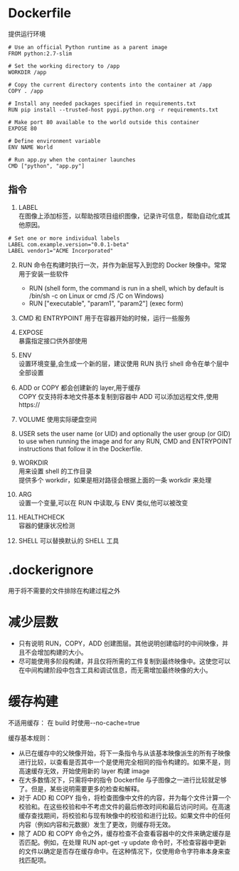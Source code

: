 # Dockerfile

提供运行环境

```
# Use an official Python runtime as a parent image
FROM python:2.7-slim

# Set the working directory to /app
WORKDIR /app

# Copy the current directory contents into the container at /app
COPY . /app

# Install any needed packages specified in requirements.txt
RUN pip install --trusted-host pypi.python.org -r requirements.txt

# Make port 80 available to the world outside this container
EXPOSE 80

# Define environment variable
ENV NAME World

# Run app.py when the container launches
CMD ["python", "app.py"]
```

## 指令

1. LABEL  
   在图像上添加标签，以帮助按项目组织图像，记录许可信息，帮助自动化或其他原因。

```
# Set one or more individual labels
LABEL com.example.version="0.0.1-beta"
LABEL vendor1="ACME Incorporated"
```

2. RUN
   命令在构建时执行一次，并作为新层写入到您的 Docker 映像中。常常用于安装一些软件

   - RUN <command> (shell form, the command is run in a shell, which by default is /bin/sh -c on Linux or cmd /S /C on Windows)
   - RUN ["executable", "param1", "param2"] (exec form)

3. CMD 和 ENTRYPOINT
   用于在容器开始的时候，运行一些服务
4. EXPOSE  
   暴露指定接口供外部使用
5. ENV  
   设置环境变量,会生成一个新的层，建议使用 RUN 执行 shell 命令在单个层中全部设置
6. ADD or COPY
   都会创建新的 layer,用于缓存  
   COPY 仅支持将本地文件基本复制到容器中
   ADD 可以添加远程文件,使用 https://
7. VOLUME
   使用实际硬盘空间
8. USER
   sets the user name (or UID) and optionally the user group (or GID) to use when running the image and for any RUN, CMD and ENTRYPOINT instructions that follow it in the Dockerfile.
9. WORKDIR  
   用来设置 shell 的工作目录  
   提供多个 workdir，如果是相对路径会根据上面的一条 workdir 来处理
10. ARG  
    设置一个变量,可以在 RUN 中读取,与 ENV 类似,他可以被改变
11. HEALTHCHECK  
    容器的健康状况检测
12. SHELL
    可以替换默认的 SHELL 工具

# .dockerignore

用于将不需要的文件排除在构建过程之外

# 减少层数

- 只有说明 RUN，COPY，ADD 创建图层。其他说明创建临时的中间映像，并且不会增加构建的大小。
- 尽可能使用多阶段构建，并且仅将所需的工件复制到最终映像中。这使您可以在中间构建阶段中包含工具和调试信息，而无需增加最终映像的大小。

# 缓存构建

不适用缓存：
在 build 时使用--no-cache=true

缓存基本规则：

- 从已在缓存中的父映像开始，将下一条指令与从该基本映像派生的所有子映像进行比较，以查看是否其中一个是使用完全相同的指令构建的。如果不是，则高速缓存无效，开始使用新的 layer 构建 image
- 在大多数情况下，只需将中的指令 Dockerfile 与子图像之一进行比较就足够了。但是，某些说明需要更多的检查和解释。
- 对于 ADD 和 COPY 指令，将检查图像中文件的内容，并为每个文件计算一个校验和。在这些校验和中不考虑文件的最后修改时间和最后访问时间。在高速缓存查找期间，将校验和与现有映像中的校验和进行比较。如果文件中的任何内容（例如内容和元数据）发生了更改，则缓存将无效。
- 除了 ADD 和 COPY 命令之外，缓存检查不会查看容器中的文件来确定缓存是否匹配。例如，在处理 RUN apt-get -y update 命令时，不检查容器中更新的文件以确定是否存在缓存命中。在这种情况下，仅使用命令字符串本身来查找匹配项。
